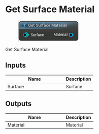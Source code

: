 # Get Surface Material

<div align="left" data-full-width="false"><figure><img src="../../../api/Surface/Get_Surface_Material.png" alt=""><figcaption></figcaption></figure></div>

Get Surface Material

## Inputs

<table><thead><tr><th width="170">Name</th><th>Description</th></tr></thead><tbody><tr><td>Surface</td><td>Surface</td></tr></tbody></table>

## Outputs

<table><thead><tr><th width="170">Name</th><th>Description</th></tr></thead><tbody><tr><td>Material</td><td>Material</td></tr></tbody></table>
